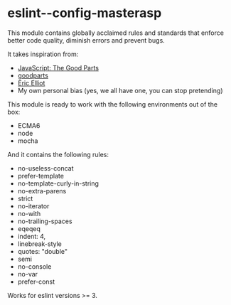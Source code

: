 # eslint--config-masterasp

This module contains globally acclaimed rules and standards that enforce
better code quality, diminish errors and prevent bugs.

It takes inspiration from:

 - [JavaScript: The Good Parts](http://javascript.crockford.com/)
 - [goodparts](https://github.com/dwyl/goodparts)
 - [Eric Elliot](https://medium.com/@_ericelliott/latest)
 - My own personal bias (yes, we all have one, you can stop pretending)

This module is ready to work with the following environments out of the box:

 - ECMA6
 - node
 - mocha

And it contains the following rules:

 - no-useless-concat
 - prefer-template
 - no-template-curly-in-string
 - no-extra-parens
 - strict
 - no-iterator
 - no-with
 - no-trailing-spaces
 - eqeqeq
 - indent: 4,
 - linebreak-style
 - quotes: "double"
 - semi
 - no-console
 - no-var
 - prefer-const

Works for eslint versions >= 3.
